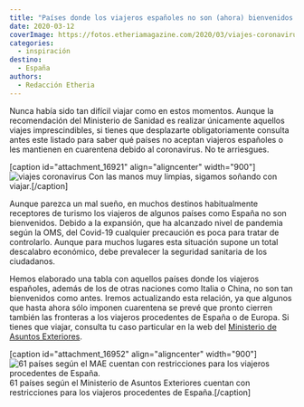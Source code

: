 ```yaml
---
title: "Países donde los viajeros españoles no son (ahora) bienvenidos por el coronavirus"
date: 2020-03-12
coverImage: https://fotos.etheriamagazine.com/2020/03/viajes-coronavirus.jpg
categories: 
  - inspiración
destino: 
  - España
authors: 
  - Redacción Etheria
---
```


Nunca había sido tan difícil viajar como en estos momentos. Aunque la recomendación del 
Ministerio de Sanidad es realizar únicamente aquellos viajes imprescindibles, si tienes 
que desplazarte obligatoriamente consulta antes este listado para saber qué países no 
aceptan viajeros españoles o les mantienen en cuarentena debido al coronavirus. No te 
arriesgues. 

\[caption id="attachment\_16921" align="aligncenter" width="900"\]![viajes coronavirus](https://fotos.etheriamagazine.com/2020/03/viajes-coronavirus.jpg) Con las manos muy limpias, sigamos soñando con viajar.\[/caption\]

Aunque parezca un mal sueño, en muchos destinos habitualmente receptores de turismo los viajeros de algunos países como España no son bienvenidos. Debido a la expansión, que ha alcanzado nivel de pandemia según la OMS, del Covid-19 cualquier precaución es poca para tratar de controlarlo. Aunque para muchos lugares esta situación supone un total descalabro económico, debe prevalecer la seguridad sanitaria de los ciudadanos.

Hemos elaborado una tabla con aquellos países donde los viajeros españoles, además de los de otras naciones como Italia o China, no son tan bienvenidos como antes. Iremos actualizando esta relación, ya que algunos que hasta ahora sólo imponen cuarentena se prevé que pronto cierren también las fronteras a los viajeros procedentes de España o de Europa. Si tienes que viajar, consulta tu caso particular en la web del [Ministerio de Asuntos Exteriores](http://www.exteriores.gob.es/Portal/es/SalaDePrensa/ElMinisterioInforma/Paginas/Noticias/20200312_MINISTERIO3.aspx).

\[caption id="attachment\_16952" align="aligncenter" width="900"\]![](https://fotos.etheriamagazine.com/2020/03/tabla-virus-13-marzo-actualizada.jpg "61 países según el MAE cuentan con restricciones para los viajeros procedentes de España.") 61 países según el Ministerio de Asuntos Exteriores cuentan con restricciones para los viajeros procedentes de España.\[/caption\]
